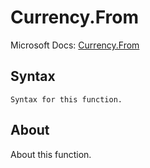 ---
---

# Currency.From

Microsoft Docs: [Currency.From](https://docs.microsoft.com/en-us/powerquery-m/currency-from)

## Syntax

```
Syntax for this function.
```

## About

About this function.

